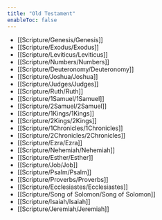 ```yaml
---
title: "Old Testament"
enableToc: false
---
```


- [[Scripture/Genesis/Genesis]]
- [[Scripture/Exodus/Exodus]]
- [[Scripture/Leviticus/Leviticus]]
- [[Scripture/Numbers/Numbers]]
- [[Scripture/Deuteronomy/Deuteronomy]]
- [[Scripture/Joshua/Joshua]]
- [[Scripture/Judges/Judges]]
- [[Scripture/Ruth/Ruth]]
- [[Scripture/1Samuel/1Samuel]]
- [[Scripture/2Samuel/2Samuel]]
- [[Scripture/1Kings/1Kings]]
- [[Scripture/2Kings/2Kings]]
- [[Scripture/1Chronicles/1Chronicles]]
- [[Scripture/2Chronicles/2Chronicles]]
- [[Scripture/Ezra/Ezra]]
- [[Scripture/Nehemiah/Nehemiah]]
- [[Scripture/Esther/Esther]]
- [[Scripture/Job/Job]]
- [[Scripture/Psalm/Psalm]]
- [[Scripture/Proverbs/Proverbs]]
- [[Scripture/Ecclesiastes/Ecclesiastes]]
- [[Scripture/Song of Solomon/Song of Solomon]]
- [[Scripture/Isaiah/Isaiah]]
- [[Scripture/Jeremiah/Jeremiah]]